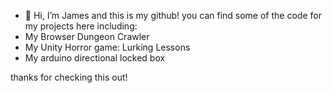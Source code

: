- 👋 Hi, I’m James and this is my github! you can find some of the code for my projects here including:
- My Browser Dungeon Crawler
- My Unity Horror game: Lurking Lessons
- My arduino directional locked box

 thanks for checking this out!
